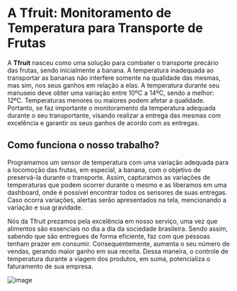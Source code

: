 # A Tfruit: Monitoramento de Temperatura para Transporte de Frutas

A **Tfruit** nasceu como uma solução para combater o transporte precário das frutas, sendo inicialmente a banana. A temperatura inadequada ao transportar as bananas não interfere somente na qualidade das mesmas, mas sim, nos seus ganhos em relação a elas. A temperatura durante seu manuseio deve obter uma variação entre 10ºC a 14ºC, sendo a melhor: 12ºC. Temperaturas menores ou maiores podem afetar a qualidade. Portanto, se faz importante o monitoramento da temperatura adequada durante o seu transportante, visando realizar a entrega das mesmas com excelência e garantir os seus ganhos de acordo com as entregas.

## Como funciona o nosso trabalho?

Programamos um sensor de temperatura com uma variação adequada para a locomoção das frutas, em especial, a banana, com o objetivo de preservá-la durante o transporte. Assim, capturamos as variações de temperaturas que podem ocorrer durante o mesmo e as liberamos em uma dashboard, onde é possível encontrar todos os sensores de suas entregas. Caso ocorra variações, alertas serão apresentados na tela, mencionando a variação e sua gravidade.

Nós da Tfruit prezamos pela excelência em nosso serviço, uma vez que alimentos são essenciais no dia a dia da sociedade brasileira. Sendo assim, sabendo que são entregues de forma eficiente, faz com que pessoas tenham prazer em consumir. Consequentemente, aumenta o seu número de vendas, gerando maior ganho em sua receita. Dessa maneira, o controle de temperatura durante a viagem dos produtos, em suma, potencializa o faturamento de sua empresa.

![image](https://github.com/Marcio-Juliao/TFruits/assets/160528743/a71b61a0-7ca6-4a5b-8045-1d7fe2fb8b87)
